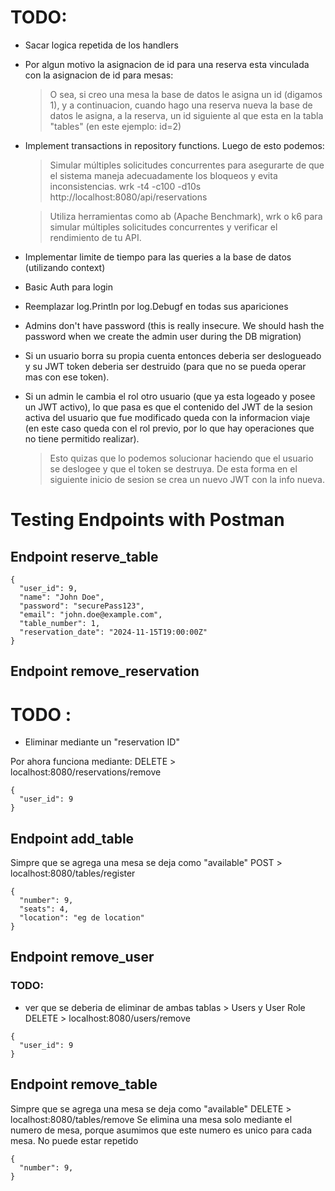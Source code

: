 # TODO:
- Sacar logica repetida de los handlers
- Por algun motivo la asignacion de id para una reserva esta vinculada con la asignacion de id para mesas:
    > O sea, si creo una mesa la base de datos le asigna un id (digamos 1), y a continuacion, cuando hago una reserva nueva
      la base de datos le asigna, a la reserva, un id siguiente al que esta en la tabla "tables" (en este ejemplo: id=2)

- Implement transactions in repository functions.
  Luego de esto podemos:
  > Simular múltiples solicitudes concurrentes para asegurarte de que el sistema maneja adecuadamente los bloqueos y evita inconsistencias.
  wrk -t4 -c100 -d10s http://localhost:8080/api/reservations

  > Utiliza herramientas como ab (Apache Benchmark), wrk o k6 para simular múltiples solicitudes concurrentes y verificar el rendimiento de tu API.

- Implementar limite de tiempo para las queries a la base de datos (utilizando context)

- Basic Auth para login

- Reemplazar log.Println por log.Debugf en todas sus apariciones

- Admins don't have password (this is really insecure. We should hash the password when we create the admin user during the DB migration)

- Si un usuario borra su propia cuenta entonces deberia ser deslogueado y su JWT token deberia ser destruido (para que no se pueda operar mas con ese token).

- Si un admin le cambia el rol otro usuario (que ya esta logeado y posee un JWT activo), lo que pasa es que el contenido del JWT de la sesion activa del usuario que fue modificado
queda con la informacion viaje (en este caso queda con el rol previo, por lo que hay operaciones que no tiene permitido realizar).
  > Esto quizas que lo podemos solucionar haciendo que el usuario se deslogee y que el token se destruya. De esta forma en el siguiente inicio de sesion se crea un nuevo JWT con la info nueva.

# Testing Endpoints with Postman
## Endpoint reserve_table
```
{
  "user_id": 9,
  "name": "John Doe",
  "password": "securePass123",
  "email": "john.doe@example.com",
  "table_number": 1,
  "reservation_date": "2024-11-15T19:00:00Z"
}
```
## Endpoint remove_reservation
# TODO :
 - Eliminar mediante un "reservation ID"

Por ahora funciona mediante: 
DELETE > localhost:8080/reservations/remove
```
{
  "user_id": 9
}
```
## Endpoint add_table
Simpre que se agrega una mesa se deja como "available"
POST > localhost:8080/tables/register
```
{
  "number": 9,
  "seats": 4,
  "location": "eg de location"
}
```
## Endpoint remove_user
 ### TODO:
 - ver que se deberia de eliminar de ambas tablas > Users y User Role
DELETE > localhost:8080/users/remove
```
{
  "user_id": 9
}
```
## Endpoint remove_table
Simpre que se agrega una mesa se deja como "available"
DELETE > localhost:8080/tables/remove
Se elimina una mesa solo mediante el numero de mesa, porque asumimos que este numero es unico para cada mesa. No puede estar repetido
```
{
  "number": 9,
}
```